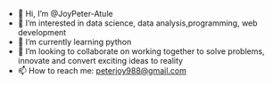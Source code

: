 - 👋 Hi, I’m @JoyPeter-Atule
- 👀 I’m interested in data science, data analysis,programming, web development
- 🌱 I’m currently learning python
- 💞️ I’m looking to collaborate on working together to solve problems, innovate and convert exciting ideas to reality
- 📫 How to reach me: peterjoy988@gmail.com

<!---
JoyPeter-Atule/JoyPeter-Atule is a ✨ special ✨ repository because its `README.md` (this file) appears on your GitHub profile.
You can click the Preview link to take a look at your changes.
--->
